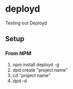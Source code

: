 # deployd
Testing out Deployd

## Setup
### From NPM
1. npm install deployd -g
2. dpd create "project name"
3. cd "project name"
4. dpd -d 

